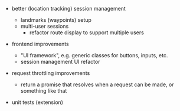 - better (location tracking) session management
  - landmarks (waypoints) setup
  - multi-user sessions
    - refactor route display to support multiple users

- frontend improvements
  - "UI framework", e.g. generic classes for buttons, inputs, etc.
  - session management UI refactor

- request throttling improvements
  - return a promise that resolves when a request can be made, or something like that

- unit tests (extension)
